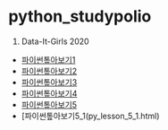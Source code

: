 # python_studypolio
1. Data-It-Girls 2020
- [파이썬톺아보기1](py_lesson_1.html)
- [파이썬톺아보기2](py_lesson_2.html)
- [파이썬톺아보기3](py_lesson_3.html)
- [파이썬톺아보기4](py_lesson_4.html)
- [파이썬톺아보기5](py_lesson_5.html)
- [파이썬톺아보기5_1(py_lesson_5_1.html)

